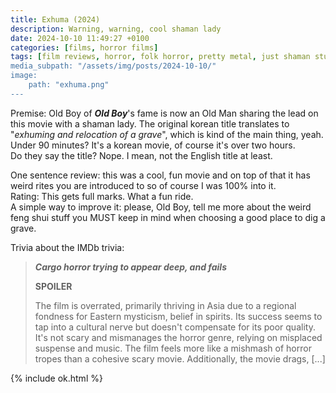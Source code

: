 ```yaml
---
title: Exhuma (2024)
description: Warning, warning, cool shaman lady
date: 2024-10-10 11:49:27 +0100
categories: [films, horror films]
tags: [film reviews, horror, folk horror, pretty metal, just shaman stuff, spooktober 2024, why would you even keep that thing at home, long hair is scary, they don't say the title]
media_subpath: "/assets/img/posts/2024-10-10/"
image:
    path: "exhuma.png"
---
```

<span class="reviewsection">Premise:</span> Old Boy of ***Old Boy***'s fame is now an Old Man sharing the lead on this movie with a shaman lady. The original korean title translates to "*exhuming and relocation of a grave*", which is kind of the main thing, yeah.<br/>
<span class="reviewsection">Under 90 minutes?</span> It's a korean movie, of course it's over two hours.<br/>
<span class="reviewsection">Do they say the title?</span> Nope. I mean, not the English title at least.

<span class="reviewsection">One sentence review:</span> this was a cool, fun movie and on top of that it has weird rites you are introduced to so of course I was 100% into it.<br/>
<span class="reviewsection">Rating:</span> This gets full marks. What a fun ride.<br/>
<span class="reviewsection">A simple way to improve it:</span> please, Old Boy, tell me more about the weird feng shui stuff you MUST keep in mind when choosing a good place to dig a grave.

<span class="reviewsection">Trivia about the IMDb trivia:</span>
> ***Cargo horror trying to appear deep, and fails***
>
> **SPOILER**
>
> The film is overrated, primarily thriving in Asia due to a regional fondness for Eastern mysticism, belief
in spirits. Its success seems to tap into a cultural nerve but doesn't compensate for its poor quality.
It's not scary and mismanages the horror genre, relying on misplaced suspense and music. The film
feels more like a mishmash of horror tropes than a cohesive scary movie. Additionally, the movie drags, [...]

{% include ok.html %}